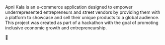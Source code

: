 Apni Kala is an e-commerce application designed to empower underrepresented entrepreneurs and street vendors by providing them with a platform to showcase and sell their unique products to a global audience. This project was created as part of a hackathon with the goal of promoting inclusive economic growth and entrepreneurship.

📱
